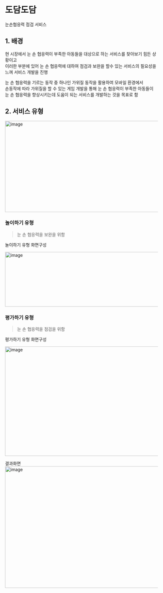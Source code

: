 # 도담도담 
눈손협응력 점검 서비스   

## 1. 배경  
현 시장에서 눈 손 협응력이 부족한 아동들을 대상으로 하는 서비스를 찾아보기 힘든 상황이고  
이러한 부분에 있어 눈 손 협응력에 대하여 점검과 보완을 할수 있는 서비스의 필요성을 느껴 서비스 개발을 진행  

눈 손 협응력을 기르는 동작 중 하나인 가위질 동작을 활용하여 모바일 환경에서  
손동작에 따라 가위질을 할 수 있는 게임 개발을 통해 눈 손 협응력이 부족한 아동들이  
눈 손 협응력을 향상시키는데 도움이 되는 서비스를 개발하는 것을 목표로 함  

## 2. 서비스 유형  
<img src="https://github.com/BaekJunehong/DodamDodam/assets/101456289/195ceb8d-78b9-4792-9f9e-635980801e0f" alt="image" width="800" height="300">

### 놀이하기 유형  
> 눈 손 협응력을 보완을 위함

놀이하기 유형 화면구성  

<img src="https://github.com/BaekJunehong/DodamDodam/assets/101456289/a05fbd61-622a-47c4-84d7-db3d41e44ddc" alt="image" width="800" height="180">

### 평가하기 유형
> 눈 손 협응력을 점검을 위함

평가하기 유형 화면구성  

<img src="https://github.com/BaekJunehong/DodamDodam/assets/101456289/094f8810-610f-40aa-bd43-538bba9f3b25" alt="image" width="800" height="360">

결과화면  
<img src="https://github.com/BaekJunehong/DodamDodam/assets/101456289/814bf019-1563-464d-973c-efe8a0ffc5fd" alt="image" width="800" height="400">


